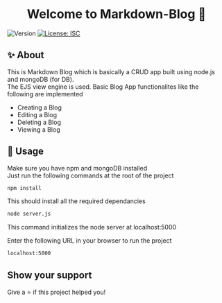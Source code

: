 <h1 align="center">Welcome to Markdown-Blog 👋</h1>
<p>
  <img alt="Version" src="https://img.shields.io/badge/version-1.0.0-blue.svg?cacheSeconds=2592000" />
  <a href="#" target="_blank">
    <img alt="License: ISC" src="https://img.shields.io/badge/License-ISC-yellow.svg" />
  </a>
</p>

## ✨ About

<p> This is Markdown Blog which is basically a CRUD app built using node.js and mongoDB (for DB).<br>
  The EJS view engine is used. Basic Blog App functionalites like the following are implemented
<ul>
  <li>Creating a Blog</li>
  <li>Editing a Blog</li>
  <li>Deleting a Blog</li>
  <li>Viewing a Blog</li>
</ul>
</p>

## 🚀 Usage

<p>Make sure you have npm and mongoDB installed<br>
Just run the following commands at the root of the project</p>

```sh
npm install

```
<p>This should install all the required dependancies</p>

```sh
node server.js

```
<p>This command initializes the node server at localhost:5000</p>
<p>Enter the following URL in your browser to run the project </p>

```sh
localhost:5000

```

## Show your support

Give a ⭐️ if this project helped you!

